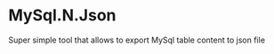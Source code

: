 MySql.N.Json
============

Super simple tool that allows to export MySql table content to json file
